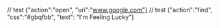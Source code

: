 // test {"action":"open", "uri":"www.google.com"}
// test {"action":"find", "css":"#gbqfbb", "text": "I'm Feeling Lucky"}
